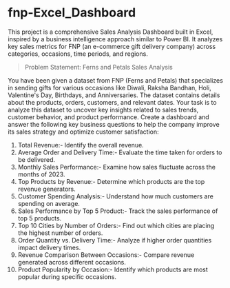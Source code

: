 # fnp-Excel_Dashboard
This project is a comprehensive Sales Analysis Dashboard built in Excel, inspired by a business intelligence approach similar to Power BI. It analyzes key sales metrics for FNP (an e-commerce gift delivery company) across categories, occasions, time periods, and regions.


> Problem Statement: Ferns and Petals Sales Analysis

You have been given a dataset from FNP (Ferns and Petals) that specializes in sending gifts for various occasions like Diwali, Raksha Bandhan, Holi, Valentine's Day, Birthdays, and Anniversaries. The dataset contains details about the products, orders, customers, and relevant dates. Your task is to analyze this dataset to uncover key insights related to sales trends, customer behavior, and product performance.
Create a dashboard and answer the following key business questions to help the company improve its sales strategy and optimize customer satisfaction:

 1. Total Revenue:- Identify the overall revenue.
 2. Average Order and Delivery Time:- Evaluate the time taken for orders to be delivered.
 3. Monthly Sales Performance:- Examine how sales fluctuate across the months of 2023.
 4. Top Products by Revenue:- Determine which products are the top revenue generators.
 5. Customer Spending Analysis:- Understand how much customers are spending on average.
 6. Sales Performance by Top 5 Product:- Track the sales performance of top 5 products.
 7. Top 10 Cities by Number of Orders:- Find out which cities are placing the highest number of orders.
 8. Order Quantity vs. Delivery Time:- Analyze if higher order quantities impact delivery times.
 9. Revenue Comparison Between Occasions:- Compare revenue generated across different occasions.
10. Product Popularity by Occasion:- Identify which products are most popular during specific occasions.
